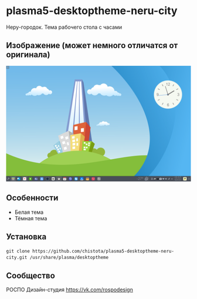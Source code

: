 plasma5-desktoptheme-neru-city
==============================

Неру-городок. Тема рабочего стола с часами

## Изображение (может немного отличатся от оригинала)

![Screenshot](screenshot.png)

## Особенности

* Белая тема
* Тёмная тема

## Установка

`git clone https://github.com/chistota/plasma5-desktoptheme-neru-city.git /usr/share/plasma/desktoptheme
`

## Сообщество
РОСПО Дизайн-студия
https://vk.com/rospodesign

